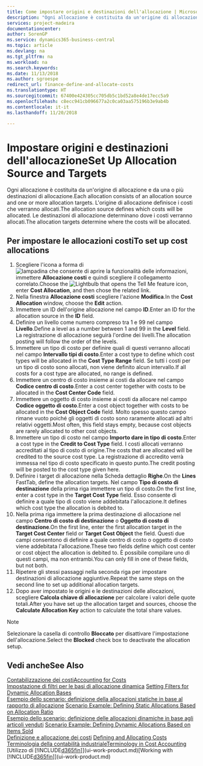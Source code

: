 ```yaml
---
title: Come impostare origini e destinazioni dell'allocazione | Microsoft Docs
description: "Ogni allocazione è costituita da un'origine di allocazione e da una o più destinazioni di allocazione. L'origine di allocazione definisce i costi che verranno allocati. Le destinazioni di allocazione determinano dove i costi verranno allocati."
services: project-madeira
documentationcenter: 
author: SorenGP
ms.service: dynamics365-business-central
ms.topic: article
ms.devlang: na
ms.tgt_pltfrm: na
ms.workload: na
ms.search.keywords: 
ms.date: 11/13/2018
ms.author: sgroespe
redirect_url: finance-define-and-allocate-costs
ms.translationtype: HT
ms.sourcegitcommit: 67400e424305cc705db5c1bd52a8e4de17ecc5a9
ms.openlocfilehash: c8ecc941cb096677a2c0ca03aa575196b3e9ab4b
ms.contentlocale: it-it
ms.lasthandoff: 11/20/2018

---
```

# <a name="set-up-allocation-source-and-targets"></a><span data-ttu-id="f277d-105">Impostare origini e destinazioni dell'allocazione</span><span class="sxs-lookup"><span data-stu-id="f277d-105">Set Up Allocation Source and Targets</span></span>
<span data-ttu-id="f277d-106">Ogni allocazione è costituita da un'origine di allocazione e da una o più destinazioni di allocazione.</span><span class="sxs-lookup"><span data-stu-id="f277d-106">Each allocation consists of an allocation source and one or more allocation targets.</span></span> <span data-ttu-id="f277d-107">L'origine di allocazione definisce i costi che verranno allocati.</span><span class="sxs-lookup"><span data-stu-id="f277d-107">The allocation source defines which costs will be allocated.</span></span> <span data-ttu-id="f277d-108">Le destinazioni di allocazione determinano dove i costi verranno allocati.</span><span class="sxs-lookup"><span data-stu-id="f277d-108">The allocation targets determine where the costs will be allocated.</span></span>  

## <a name="to-set-up-cost-allocations"></a><span data-ttu-id="f277d-109">Per impostare le allocazioni costi</span><span class="sxs-lookup"><span data-stu-id="f277d-109">To set up cost allocations</span></span>  
1.  <span data-ttu-id="f277d-110">Scegliere l'icona a forma di ![lampadina che consente di aprire la funzionalità delle informazioni](media/ui-search/search_small.png "Informazioni sull'operazione che si desidera eseguire"), immettere **Allocazione costi** e quindi scegliere il collegamento correlato.</span><span class="sxs-lookup"><span data-stu-id="f277d-110">Choose the ![Lightbulb that opens the Tell Me feature](media/ui-search/search_small.png "Tell me what you want to do") icon, enter **Cost Allocation**, and then chose the related link.</span></span>  
2.  <span data-ttu-id="f277d-111">Nella finestra **Allocazione costi** scegliere l'azione **Modifica**.</span><span class="sxs-lookup"><span data-stu-id="f277d-111">In the **Cost Allocation** window, choose the **Edit** action.</span></span>  
3.  <span data-ttu-id="f277d-112">Immettere un ID dell'origine allocazione nel campo **ID**.</span><span class="sxs-lookup"><span data-stu-id="f277d-112">Enter an ID for the allocation source in the **ID** field.</span></span>  
4.  <span data-ttu-id="f277d-113">Definire un livello come numero compreso tra 1 e 99 nel campo **Livello**.</span><span class="sxs-lookup"><span data-stu-id="f277d-113">Define a level as a number between 1 and 99 in the **Level** field.</span></span> <span data-ttu-id="f277d-114">La registrazione di allocazione seguirà l'ordine dei livelli.</span><span class="sxs-lookup"><span data-stu-id="f277d-114">The allocation posting will follow the order of the levels.</span></span>  
5.  <span data-ttu-id="f277d-115">Immettere un tipo di costo per definire quali di questi verranno allocati nel campo **Intervallo tipi di costo**.</span><span class="sxs-lookup"><span data-stu-id="f277d-115">Enter a cost type to define which cost types will be allocated in the **Cost Type Range** field.</span></span> <span data-ttu-id="f277d-116">Se tutti i costi per un tipo di costo sono allocati, non viene definito alcun intervallo.</span><span class="sxs-lookup"><span data-stu-id="f277d-116">If all costs for a cost type are allocated, no range is defined.</span></span>  
6.  <span data-ttu-id="f277d-117">Immettere un centro di costo insieme ai costi da allocare nel campo **Codice centro di costo**.</span><span class="sxs-lookup"><span data-stu-id="f277d-117">Enter a cost center together with costs to be allocated in the **Cost Center Code** field.</span></span>  
7.  <span data-ttu-id="f277d-118">Immettere un oggetto di costo insieme ai costi da allocare nel campo **Codice oggetto di costo**.</span><span class="sxs-lookup"><span data-stu-id="f277d-118">Enter a cost object together with costs to be allocated in the **Cost Object Code** field.</span></span> <span data-ttu-id="f277d-119">Molto spesso questo campo rimane vuoto poiché gli oggetti di costo sono raramente allocati ad altri relativi oggetti.</span><span class="sxs-lookup"><span data-stu-id="f277d-119">Most often, this field stays empty, because cost objects are rarely allocated to other cost objects.</span></span>  
8.  <span data-ttu-id="f277d-120">Immettere un tipo di costo nel campo **Importo dare in tipo di costo**.</span><span class="sxs-lookup"><span data-stu-id="f277d-120">Enter a cost type in the **Credit to Cost Type** field.</span></span> <span data-ttu-id="f277d-121">I costi allocati verranno accreditati al tipo di costo di origine.</span><span class="sxs-lookup"><span data-stu-id="f277d-121">The costs that are allocated will be credited to the source cost type.</span></span> <span data-ttu-id="f277d-122">La registrazione di accredito verrà immessa nel tipo di costo specificato in questo punto.</span><span class="sxs-lookup"><span data-stu-id="f277d-122">The credit posting will be posted to the cost type given here.</span></span>  
9. <span data-ttu-id="f277d-123">Definire i target di allocazione nella Scheda dettaglio **Righe**.</span><span class="sxs-lookup"><span data-stu-id="f277d-123">On the **Lines** FastTab, define the allocation targets.</span></span> <span data-ttu-id="f277d-124">Nel campo **Tipo di costo di destinazione** della prima riga immettere un tipo di costo.</span><span class="sxs-lookup"><span data-stu-id="f277d-124">On the first line, enter a cost type in the **Target Cost Type** field.</span></span> <span data-ttu-id="f277d-125">Esso consente di definire a quale tipo di costo viene addebitata l'allocazione.</span><span class="sxs-lookup"><span data-stu-id="f277d-125">It defines which cost type the allocation is debited to.</span></span>  
10. <span data-ttu-id="f277d-126">Nella prima riga immettere la prima destinazione di allocazione nel campo **Centro di costo di destinazione** o **Oggetto di costo di destinazione**.</span><span class="sxs-lookup"><span data-stu-id="f277d-126">On the first line, enter the first allocation target in the **Target Cost Center** field or **Target Cost Object** the field.</span></span> <span data-ttu-id="f277d-127">Questi due campi consentono di definire a quale centro di costo o oggetto di costo viene addebitata l'allocazione.</span><span class="sxs-lookup"><span data-stu-id="f277d-127">These two fields define which cost center or cost object the allocation is debited to.</span></span> <span data-ttu-id="f277d-128">È possibile compilare uno di questi campi, ma non entrambi.</span><span class="sxs-lookup"><span data-stu-id="f277d-128">You can only fill in one of these fields, but not both.</span></span>  
11. <span data-ttu-id="f277d-129">Ripetere gli stessi passaggi nella seconda riga per impostare destinazioni di allocazione aggiuntive.</span><span class="sxs-lookup"><span data-stu-id="f277d-129">Repeat the same steps on the second line to set up additional allocation targets.</span></span>  
12. <span data-ttu-id="f277d-130">Dopo aver impostato le origini e le destinazioni delle allocazioni, scegliere **Calcola chiave di allocazione** per calcolare i valori delle quote totali.</span><span class="sxs-lookup"><span data-stu-id="f277d-130">After you have set up the allocation target and sources, choose the **Calculate Allocation Key** action to calculate the total share values.</span></span>  

> [!NOTE]  
>  <span data-ttu-id="f277d-131">Selezionare la casella di controllo **Bloccato** per disattivare l'impostazione dell'allocazione.</span><span class="sxs-lookup"><span data-stu-id="f277d-131">Select the **Blocked** check box to deactivate the allocation setup.</span></span>  

## <a name="see-also"></a><span data-ttu-id="f277d-132">Vedi anche</span><span class="sxs-lookup"><span data-stu-id="f277d-132">See Also</span></span>  
[<span data-ttu-id="f277d-133">Contabilizzazione dei costi</span><span class="sxs-lookup"><span data-stu-id="f277d-133">Accounting for Costs</span></span>](finance-manage-cost-accounting.md)  
 <span data-ttu-id="f277d-134">[Impostazione di filtri per le basi di allocazione dinamica](finance-setting-filters-for-dynamic-allocation-bases.md) </span><span class="sxs-lookup"><span data-stu-id="f277d-134">[Setting Filters for Dynamic Allocation Bases](finance-setting-filters-for-dynamic-allocation-bases.md) </span></span>  
 <span data-ttu-id="f277d-135">[Esempio dello scenario: definizione della allocazioni statiche in base al rapporto di allocazione](finance-scenario-example-defining-static-allocations-based-on-allocation-ratio.md) </span><span class="sxs-lookup"><span data-stu-id="f277d-135">[Scenario Example: Defining Static Allocations Based on Allocation Ratio](finance-scenario-example-defining-static-allocations-based-on-allocation-ratio.md) </span></span>  
 <span data-ttu-id="f277d-136">[Esempio dello scenario: definizione delle allocazioni dinamiche in base agli articoli venduti](finance-scenario-example-defining-dynamic-allocations-based-on-items-sold.md) </span><span class="sxs-lookup"><span data-stu-id="f277d-136">[Scenario Example: Defining Dynamic Allocations Based on Items Sold](finance-scenario-example-defining-dynamic-allocations-based-on-items-sold.md) </span></span>  
 <span data-ttu-id="f277d-137">[Definizione e allocazione dei costi](finance-define-and-allocate-costs.md) </span><span class="sxs-lookup"><span data-stu-id="f277d-137">[Defining and Allocating Costs](finance-define-and-allocate-costs.md) </span></span>  
 [<span data-ttu-id="f277d-138">Terminologia della contabilità industriale</span><span class="sxs-lookup"><span data-stu-id="f277d-138">Terminology in Cost Accounting</span></span>](finance-terminology-in-cost-accounting.md)  
 <span data-ttu-id="f277d-139">[Utilizzo di [!INCLUDE[d365fin](includes/d365fin_md.md)]](ui-work-product.md)</span><span class="sxs-lookup"><span data-stu-id="f277d-139">[Working with [!INCLUDE[d365fin](includes/d365fin_md.md)]](ui-work-product.md)</span></span>

